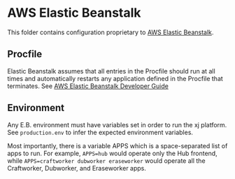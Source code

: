# AWS Elastic Beanstalk

This folder contains configuration proprietary to [AWS Elastic Beanstalk](http://docs.aws.amazon.com/elasticbeanstalk/latest/dg/java-tomcat-platform.html#java-tomcat-proxy).

## Procfile

Elastic Beanstalk assumes that all entries in the Procfile should run at all times and automatically restarts any application defined in the Procfile that terminates. See [AWS Elastic Beanstalk Developer Guide](http://docs.aws.amazon.com/elasticbeanstalk/latest/dg/java-se-platform.html)

## Environment

Any E.B. environment must have variables set in order to run the xj platform. See `production.env` to infer the expected environment variables.
 
Most importantly, there is a variable APPS which is a space-separated list of apps to run. For example, `APPS=hub` would operate only the Hub frontend, while `APPS=craftworker dubworker eraseworker` would operate all the Craftworker, Dubworker, and Eraseworker apps.
